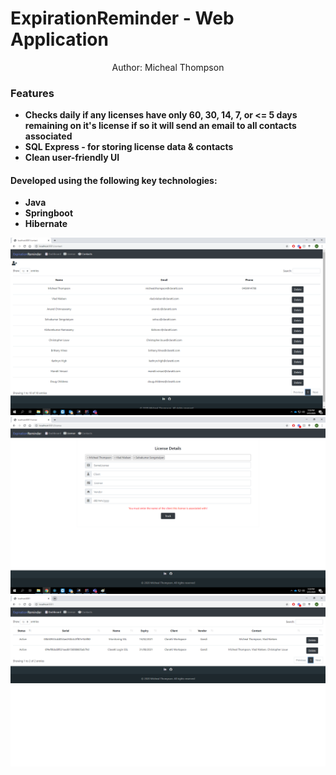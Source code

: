 <p align="center">
  <h1>ExpirationReminder - Web Application</h1>
</p>
<p align="center" title="Author">
  Author: Micheal Thompson
</p>

### Features
* **Checks daily if any licenses have only 60, 30, 14, 7, or <= 5 days remaining on it's license if so it will send an email to all contacts associated**
* **SQL Express - for storing license data & contacts**
* **Clean user-friendly UI**

#### Developed using the following key technologies:
 * **Java**
 * **Springboot**
 * **Hibernate**
 
 ![](ContactExpiration.png)
 ![](LicenseExpiration.png)
 ![](ExpirationReminder.png)
